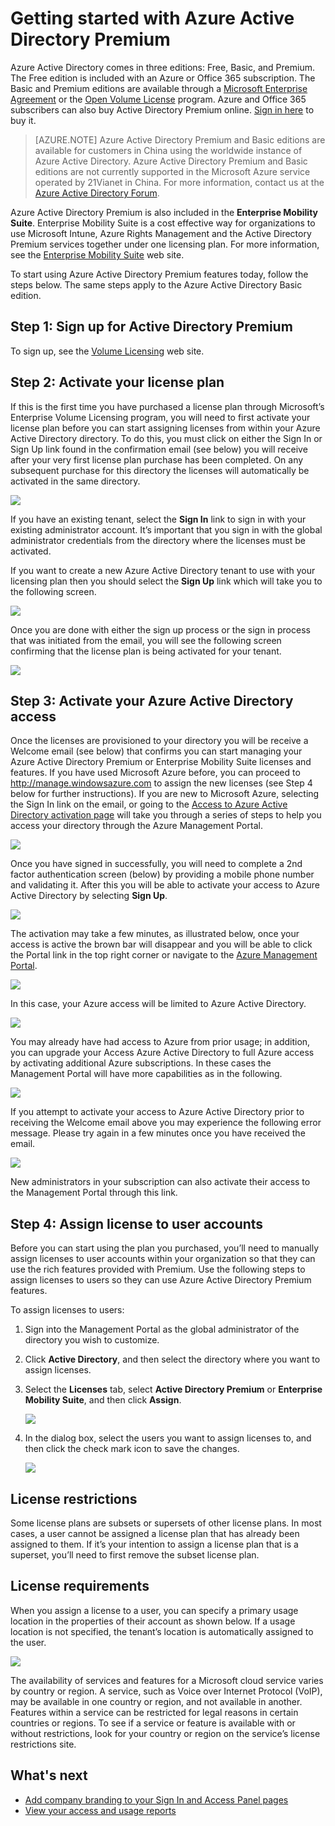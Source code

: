<properties
    pageTitle="Getting started with Azure Active Directory Premium"
    description="A topic that explains how to sign up for Azure Active Directory Premium edition."
    services="active-directory"
    documentationCenter=""
    authors="markusvi"
    manager="stevenpo" 
    editor=""/>

<tags
    ms.service="active-directory"
    ms.workload="infrastructure-services"
    ms.tgt_pltfrm="na"
    ms.devlang="na"
    ms.topic="get-started-article"
    ms.date="10/30/2015"
    ms.author="markvi"/>

# Getting started with Azure Active Directory Premium

Azure Active Directory comes in three editions: Free, Basic, and Premium. The Free edition is included with an Azure or Office 365 subscription. The Basic and Premium editions are available through a [Microsoft Enterprise Agreement](https://www.microsoft.com/en-us/licensing/licensing-programs/enterprise.aspx) or the [Open Volume License](https://www.microsoft.com/en-us/licensing/licensing-programs/open-license.aspx) program. Azure and Office 365 subscribers can also buy Active Directory Premium online. [Sign in here](https://portal.office.com/Commerce/Catalog.aspx) to buy it.

> [AZURE.NOTE]
Azure Active Directory Premium and Basic editions are available for customers in China using the worldwide instance of Azure Active Directory. Azure Active Directory Premium and Basic editions are not currently supported in the Microsoft Azure service operated by 21Vianet in China. For more information, contact us at the [Azure Active Directory Forum](http://feedback.azure.com/forums/169401-azure-active-directory).

Azure Active Directory Premium is also included in the **Enterprise Mobility Suite**. Enterprise Mobility Suite is a cost effective way for organizations to use Microsoft Intune, Azure Rights Management and the Active Directory Premium services together under one licensing plan. For more information, see the [Enterprise Mobility Suite](https://www.microsoft.com/en-us/server-cloud/enterprise-mobility/overview.aspx) web site.

To start using Azure Active Directory Premium features today, follow the steps below. The same steps apply to the Azure Active Directory Basic edition.

## Step 1: Sign up for Active Directory Premium

To sign up, see the [Volume Licensing](http://www.microsoft.com/en-us/licensing/how-to-buy/how-to-buy.aspx) web site.

## Step 2: Activate your license plan

If this is the first time you have purchased a license plan through Microsoft’s Enterprise Volume Licensing program, you will need to first activate your license plan before you can start assigning licenses from within your Azure Active Directory directory. To do this, you must click on either the Sign In or Sign Up link found in the confirmation email (see below) you will receive after your very first license plan purchase has been completed. On any subsequent purchase for this directory the licenses will automatically be activated in the same directory.

![][1]

If you have an existing tenant, select the **Sign In** link to sign in with your existing administrator account. It’s important that you sign in with the global administrator credentials from the directory where the licenses must be activated.

If you want to create a new Azure Active Directory tenant to use with your licensing plan then you should select the **Sign Up** link which will take you to the following screen.

![][2]

Once you are done with either the sign up process or the sign in process that was initiated from the email, you will see the following screen confirming that the license plan is being activated for your tenant.

![][3]

## Step 3: Activate your Azure Active Directory access

Once the licenses are provisioned to your directory you will be receive a Welcome email (see below) that confirms you can start managing your Azure Active Directory Premium or Enterprise Mobility Suite licenses and features. If you have used Microsoft Azure before, you can proceed to http://manage.windowsazure.com to assign the new licenses (see Step 4 below for further instructions). If you are new to Microsoft Azure, selecting the Sign In link on the email, or going to the [Access to Azure Active Directory activation page](https://account.windowsazure.com/signup?offer=MS-AZR-0110P) will take you through a series of steps to help you access your directory through the Azure Management Portal.

![][4]

Once you have signed in successfully, you will need to complete a 2nd factor authentication screen (below) by providing a mobile phone number and validating it. After this you will be able to activate your access to Azure Active Directory by selecting **Sign Up**.

![][5]

The activation may take a few minutes, as illustrated below, once your access is active the brown bar will disappear and you will be able to click the Portal link in the top right corner or navigate to the [Azure Management Portal](http://manage.windowsazure.com).

![][6]

In this case, your Azure access will be limited to Azure Active Directory.

![][7]

You may already have had access to Azure from prior usage; in addition, you can upgrade your Access Azure Active Directory to full Azure access by activating additional Azure subscriptions. In these cases the Management Portal will have more capabilities as in the following.

![][8]

If you attempt to activate your access to Azure Active Directory prior to receiving the Welcome email above you may experience the following error message. Please try again in a few minutes once you have received the email.

![][9]

New administrators in your subscription can also activate their access to the Management Portal through this link.

## Step 4: Assign license to user accounts

Before you can start using the plan you purchased, you’ll need to manually assign licenses to user accounts within your organization so that they can use the rich features provided with Premium. Use the following steps to assign licenses to users so they can use Azure Active Directory Premium features.

To assign licenses to users:

1. Sign into the Management Portal as the global administrator of the directory you wish to customize.
2. Click **Active Directory**, and then select the directory where you want to assign licenses.
3. Select the **Licenses** tab, select **Active Directory Premium** or **Enterprise Mobility Suite**, and then click **Assign**.

    ![][10]

4. In the dialog box, select the users you want to assign licenses to, and then click the check mark icon to save the changes.

    ![][11]

## License restrictions

Some license plans are subsets or supersets of other license plans. In most cases, a user cannot be assigned a license plan that has already been assigned to them. If it’s your intention to assign a license plan that is a superset, you’ll need to first remove the subset license plan.

## License requirements

When you assign a license to a user, you can specify a primary usage location in the properties of their account as shown below. If a usage location is not specified, the tenant’s location is automatically assigned to the user.

![][12]

The availability of services and features for a Microsoft cloud service varies by country or region. A service, such as Voice over Internet Protocol (VoIP), may be available in one country or region, and not available in another. Features within a service can be restricted for legal reasons in certain countries or regions. To see if a service or feature is available with or without restrictions, look for your country or region on the service’s license restrictions site.

## What's next

- [Add company branding to your Sign In and Access Panel pages](active-directory-add-company-branding.md)
- [View your access and usage reports](active-directory-view-access-usage-reports.md)

<!--Image references-->
[1]: ./media/active-directory-get-started-premium/MOLSEmail.png
[2]: ./media/active-directory-get-started-premium/MOLSAccountProfile.png
[3]: ./media/active-directory-get-started-premium/MOLSThankYou.png
[4]: ./media/active-directory-get-started-premium/AADEmail.png
[5]: ./media/active-directory-get-started-premium/SignUppage.png
[6]: ./media/active-directory-get-started-premium/Subscriptionspage.png
[7]: ./media/active-directory-get-started-premium/Premiuminportal.png
[8]: ./media/active-directory-get-started-premium/Premiuminportal_large.png
[9]: ./media/active-directory-get-started-premium/Signuppage_oops.png
[10]: ./media/active-directory-get-started-premium/contosolicenseplan.png
[11]: ./media/active-directory-get-started-premium/Assignlicensespicker.png
[12]: ./media/active-directory-get-started-premium/Usagelocation.png

